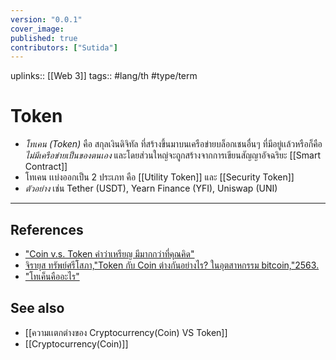 ```yaml
---
version: "0.0.1"
cover_image:
published: true
contributors: ["Sutida"]
---
```

uplinks:: [[Web 3]]
tags:: #lang/th #type/term

# Token
- *โทเคน (Token)* คือ สกุลเงินดิจิทัล ที่สร้างขึ้นมาบนเครือข่ายบล็อกเชนอื่นๆ ที่มีอยู่เเล้วหรือก็คือ *ไม่มีเครือข่ายเป็นของตนเอง* และโดยส่วนใหญ่จะถูกสร้างจากการเขียนสัญญาอัจฉริยะ [[Smart Contract]]  
- โทเคน เเบ่งออกเป็น 2 ประเภท คือ [[Utility Token]] และ [[Security Token]]
- *ตัวอย่าง* เช่น Tether (USDT), Yearn Finance (YFI), Uniswap (UNI)

---
## References
- ["Coin v.s. Token คำว่าเหรียญ มีมากกว่าที่คุณคิด"](https://www.bitkub.com/blog/coin-token-70040ac557d5)
- [จิรายุส ทรัพย์ศรีโสภา,"Token กับ Coin ต่างกันอย่างไร? ในอุตสาหกรรม bitcoin,"2563.](https://www.marketingoops.com/exclusive/insider-exclusive/token-coin-bitcoin/)
- ["โทเค็นคืออะไร"](https://www.coinbase.com/th/learn/crypto-basics/what-is-a-token)
## See also
- [[ความเเตกต่างของ Cryptocurrency(Coin) VS Token]]
- [[Cryptocurrency(Coin)]]
